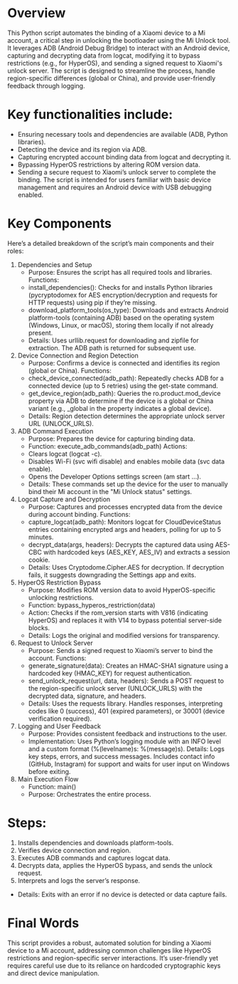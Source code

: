 # Overview
This Python script automates the binding of a Xiaomi device to a Mi account, a critical step in unlocking the bootloader using the Mi Unlock tool. It leverages ADB (Android Debug Bridge) to interact with an Android device, capturing and decrypting data from logcat, modifying it to bypass restrictions (e.g., for HyperOS), and sending a signed request to Xiaomi's unlock server. The script is designed to streamline the process, handle region-specific differences (global or China), and provide user-friendly feedback through logging.

# Key functionalities include:
   - Ensuring necessary tools and dependencies are available (ADB, Python libraries).
   - Detecting the device and its region via ADB.
   - Capturing encrypted account binding data from logcat and decrypting it.
   - Bypassing HyperOS restrictions by altering ROM version data.
   - Sending a secure request to Xiaomi’s unlock server to complete the binding.
The script is intended for users familiar with basic device management and requires an Android device with USB debugging enabled.

# Key Components
Here’s a detailed breakdown of the script’s main components and their roles:

1. Dependencies and Setup
   - Purpose: Ensures the script has all required tools and libraries.
Functions:
   - install_dependencies(): Checks for and installs Python libraries (pycryptodomex for AES encryption/decryption and requests for HTTP requests) using pip if they’re missing.
   - download_platform_tools(os_type): Downloads and extracts Android platform-tools (containing ADB) based on the operating system (Windows, Linux, or macOS), storing them locally if not already present.
   - Details: Uses urllib.request for downloading and zipfile for extraction. The ADB path is returned for subsequent use.
2. Device Connection and Region Detection
   - Purpose: Confirms a device is connected and identifies its region (global or China).
Functions:
   - check_device_connected(adb_path): Repeatedly checks ADB for a connected device (up to 5 retries) using the get-state command.
   - get_device_region(adb_path): Queries the ro.product.mod_device property via ADB to determine if the device is a global or China variant (e.g., _global in the property indicates a global device).
   - Details: Region detection determines the appropriate unlock server URL (UNLOCK_URLS).
3. ADB Command Execution
   - Purpose: Prepares the device for capturing binding data.
   - Function: execute_adb_commands(adb_path)
Actions:
   - Clears logcat (logcat -c).
   - Disables Wi-Fi (svc wifi disable) and enables mobile data (svc data enable).
   - Opens the Developer Options settings screen (am start ...).
   - Details: These commands set up the device for the user to manually bind their Mi account in the "Mi Unlock status" settings.
4. Logcat Capture and Decryption
   - Purpose: Captures and processes encrypted data from the device during account binding.
Functions:
   - capture_logcat(adb_path): Monitors logcat for CloudDeviceStatus entries containing encrypted args and headers, polling for up to 5 minutes.
   - decrypt_data(args, headers): Decrypts the captured data using AES-CBC with hardcoded keys (AES_KEY, AES_IV) and extracts a session cookie.
   - Details: Uses Cryptodome.Cipher.AES for decryption. If decryption fails, it suggests downgrading the Settings app and exits.
5. HyperOS Restriction Bypass
   - Purpose: Modifies ROM version data to avoid HyperOS-specific unlocking restrictions.
   - Function: bypass_hyperos_restriction(data)
   - Action: Checks if the rom_version starts with V816 (indicating HyperOS) and replaces it with V14 to bypass potential server-side blocks.
   - Details: Logs the original and modified versions for transparency.
6. Request to Unlock Server
   - Purpose: Sends a signed request to Xiaomi’s server to bind the account.
Functions:
   - generate_signature(data): Creates an HMAC-SHA1 signature using a hardcoded key (HMAC_KEY) for request authentication.
   - send_unlock_request(url, data, headers): Sends a POST request to the region-specific unlock server (UNLOCK_URLS) with the decrypted data, signature, and headers.
   - Details: Uses the requests library. Handles responses, interpreting codes like 0 (success), 401 (expired parameters), or 30001 (device verification required).
7. Logging and User Feedback
   - Purpose: Provides consistent feedback and instructions to the user.
   - Implementation: Uses Python’s logging module with an INFO level and a custom format (%(levelname)s: %(message)s).
Details: Logs key steps, errors, and success messages. Includes contact info (GitHub, Instagram) for support and waits for user input on Windows before exiting.
8. Main Execution Flow
   - Function: main()
   - Purpose: Orchestrates the entire process.
# Steps:
   1. Installs dependencies and downloads platform-tools.
   2. Verifies device connection and region.
   3. Executes ADB commands and captures logcat data.
   4. Decrypts data, applies the HyperOS bypass, and sends the unlock request.
   5. Interprets and logs the server’s response.
   - Details: Exits with an error if no device is detected or data capture fails.
# Final Words
This script provides a robust, automated solution for binding a Xiaomi device to a Mi account, addressing common challenges like HyperOS restrictions and region-specific server interactions. It’s user-friendly yet requires careful use due to its reliance on hardcoded cryptographic keys and direct device manipulation.
